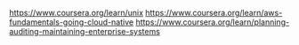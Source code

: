 https://www.coursera.org/learn/unix
https://www.coursera.org/learn/aws-fundamentals-going-cloud-native
https://www.coursera.org/learn/planning-auditing-maintaining-enterprise-systems

